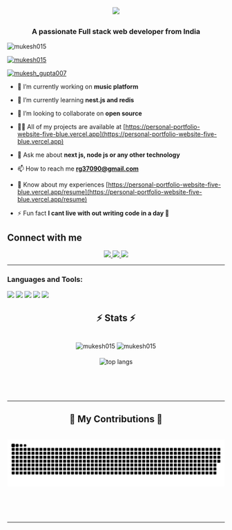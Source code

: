 <h1 align="center">
    <img src="https://readme-typing-svg.herokuapp.com/?font=Righteous&size=35&center=true&vCenter=true&width=500&height=70&duration=4000&lines=Hi+There!+👋;+I'm+Mukesh+Gupta;+Full+stack+web+developer;+Open+source+contributor;+from+India❤️" />
</h1>

<h3 align="center">A passionate Full stack web developer from India</h3>

<p align="left"> <img src="https://komarev.com/ghpvc/?username=mukesh015&label=Profile%20views&color=0e75b6&style=flat" alt="mukesh015" /> </p>

<p align="left"> <a href="https://github.com/ryo-ma/github-profile-trophy"><img src="https://github-profile-trophy.vercel.app/?username=mukesh015" alt="mukesh015" /></a> </p>

<p align="left"> <a href="https://twitter.com/mukesh_gupta007" target="blank"><img src="https://img.shields.io/twitter/follow/mukesh_gupta007?logo=twitter&style=for-the-badge" alt="mukesh_gupta007" /></a> </p>

- 🔭 I’m currently working on **music platform**

- 🌱 I’m currently learning **nest.js and redis**

- 👯 I’m looking to collaborate on **open source**

- 👨‍💻 All of my projects are available at [https://personal-portfolio-website-five-blue.vercel.app](https://personal-portfolio-website-five-blue.vercel.app)

- 💬 Ask me about **next js, node js or any other technology**

- 📫 How to reach me **rg37090@gmail.com**

- 📄 Know about my experiences [https://personal-portfolio-website-five-blue.vercel.app/resume](https://personal-portfolio-website-five-blue.vercel.app/resume)

- ⚡ Fun fact **I cant live with out writing code in a day 🤣**


<div align="center"> 
<h2 align="left">Connect with me</h2>
  <a href="mailto:rg37090@gmail.com">
    <img src="https://img.shields.io/badge/Gmail-333333?style=for-the-badge&logo=gmail&logoColor=red" />
  </a>
  <a href="https://www.linkedin.com/in/mukesh-gupta-0299b628a" target="_blank">
    <img src="https://img.shields.io/badge/LinkedIn-0077B5?style=for-the-badge&logo=linkedin&logoColor=white" target="_blank" />
  </a>
  <a href="https://personal-portfolio-website-five-blue.vercel.app" target="_blank">
     <img src="https://img.shields.io/badge/Portfolio-FF5722?style=for-the-badge&logo=todoist&logoColor=white" target="_blank" /> <!-- sqlite, safari, google-chrome are other good icon options -->
  </a>
</div>

 <hr/>

<h3 align="left">Languages and Tools:</h3>


<img src="https://skillicons.dev/icons?i=javascript,typescript,python,c,c++" />
<img src="https://skillicons.dev/icons?i=nextjs,react,redux,graphql,tailwind,bootstrap,mui,html,css,vite" />
<img src="https://skillicons.dev/icons?i=nodejs,express,nestjs,firebase,jwt" />
<img src="https://skillicons.dev/icons?i=postgresql,mysql,kafka,redis,mongodb" />
<img src="https://skillicons.dev/icons?i=aws,jenkins,nginx,kubernetes,docker,googlecloud,linux,gitlab,terraform,ansible" />

<h2 align="center">⚡ Stats ⚡</h2>
<br>
<div align=center>
    <img width=400 align="center" src="https://github-readme-streak-stats.herokuapp.com/?user=mukesh015&theme=react" alt="mukesh015" />
    <img width=400 align="center" src="https://github-readme-stats.vercel.app/api?username=mukesh015&count_private=true&show_icons=true&theme=react&rank_icon=github&border_radius=10" alt="mukesh015" />
    <br/>
    <br/>
    <img width=320 align="center" src="https://github-readme-stats-salesp07.vercel.app/api/top-langs/?username=Mukesh015&hide=HTML&langs_count=8&layout=compact&theme=react&border_radius=10&size_weight=0.5&count_weight=0.5&exclude_repo=github-readme-stats" alt="top langs" />
</div>

<br/>
<br/>
<br/>
<br/>
<hr/>

<div align="center">
  <h2>🐍 My Contributions 🐍</h2>
  <br>
  <img alt="snake eating my contributions" src="https://raw.githubusercontent.com/Mukesh015/Mukesh015/output/github-contribution-grid-snake.svg" />
  
  <br/><br/><br/>
</div>
<hr/>
